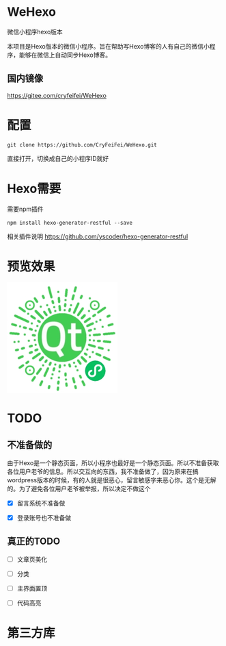 # WeHexo
微信小程序hexo版本

本项目是Hexo版本的微信小程序。旨在帮助写Hexo博客的人有自己的微信小程序，能够在微信上自动同步Hexo博客。

## 国内镜像

https://gitee.com/cryfeifei/WeHexo


# 配置

```shell
git clone https://github.com/CryFeiFei/WeHexo.git
```

直接打开，切换成自己的小程序ID就好

# Hexo需要

需要npm插件
```
npm install hexo-generator-restful --save
```
相关插件说明  https://github.com/yscoder/hexo-generator-restful

# 预览效果
![WeHexo](wehexo.jpg)

# TODO

## 不准备做的

由于Hexo是一个静态页面，所以小程序也最好是一个静态页面。所以不准备获取各位用户老爷的信息。所以交互向的东西，我不准备做了，因为原来在搞wordpress版本的时候，有的人就是很恶心，留言敏感字来恶心你。这个是无解的。为了避免各位用户老爷被举报，所以决定不做这个

- [x] 留言系统不准备做
- [x] 登录账号也不准备做


## 真正的TODO

- [ ] 文章页美化
- [ ] 分类
- [ ] 主界面置顶
- [ ] 代码高亮


# 第三方库



